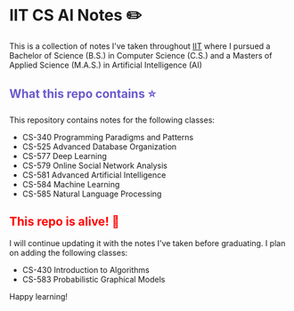 # IIT CS AI Notes ✏️

This is a collection of notes I've taken throughout [IIT](https://www.iit.edu/) where I pursued a Bachelor of Science (B.S.) in Computer Science (C.S.) and a Masters of Applied Science (M.A.S.) in Artificial Intelligence (AI)

## <span style="color:SlateBlue">What this repo contains ⭐</span>

This repository contains notes for the following classes:

- CS-340 Programming Paradigms and Patterns
- CS-525 Advanced Database Organization
- CS-577 Deep Learning
- CS-579 Online Social Network Analysis
- CS-581 Advanced Artificial Intelligence
- CS-584 Machine Learning
- CS-585 Natural Language Processing

## <span style="color:red">This repo is alive! 🧟</span> 

I will continue updating it with the notes I've taken before graduating. I plan on adding the following classes:

- CS-430 Introduction to Algorithms
- CS-583 Probabilistic Graphical Models

Happy learning! 
